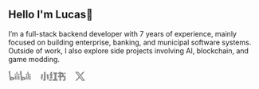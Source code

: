 ## Hello I'm Lucas👋

I’m a full-stack backend developer with 7 years of experience, mainly focused on building enterprise, banking, and municipal software systems. Outside of work, I also explore side projects involving AI, blockchain, and game modding.

[<img width="45px" src="./img/bilibili.svg" alt="bilibili">](https://space.bilibili.com/10879225)
&nbsp;&nbsp;&nbsp;
[<img width="50px" src="./img/redNote.svg" alt="xiaohongshu">](https://www.xiaohongshu.com/user/profile/5b9cf40e9a9c9300014062b4)
&nbsp;&nbsp;&nbsp;
[<img width="20px" src="./img/twitter.svg" alt="twitter">](https://x.com/tcyeee)